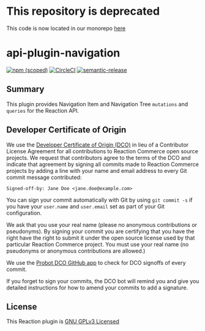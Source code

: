 # This repository is deprecated

This code is now located in our monorepo [here](https://github.com/reactioncommerce/reaction/tree/trunk/packages/api-plugin-navigation)

# api-plugin-navigation

[![npm (scoped)](https://img.shields.io/npm/v/@reactioncommerce/api-plugin-navigation.svg)](https://www.npmjs.com/package/@reactioncommerce/api-plugin-navigation)
[![CircleCI](https://circleci.com/gh/reactioncommerce/api-plugin-navigation.svg?style=svg)](https://circleci.com/gh/reactioncommerce/api-plugin-navigation)
[![semantic-release](https://img.shields.io/badge/%20%20%F0%9F%93%A6%F0%9F%9A%80-semantic--release-e10079.svg)](https://github.com/semantic-release/semantic-release)

## Summary

This plugin provides Navigation Item and Navigation Tree `mutations` and `queries` for the Reaction API.

## Developer Certificate of Origin
We use the [Developer Certificate of Origin (DCO)](https://developercertificate.org/) in lieu of a Contributor License Agreement for all contributions to Reaction Commerce open source projects. We request that contributors agree to the terms of the DCO and indicate that agreement by signing all commits made to Reaction Commerce projects by adding a line with your name and email address to every Git commit message contributed:
```
Signed-off-by: Jane Doe <jane.doe@example.com>
```

You can sign your commit automatically with Git by using `git commit -s` if you have your `user.name` and `user.email` set as part of your Git configuration.

We ask that you use your real name (please no anonymous contributions or pseudonyms). By signing your commit you are certifying that you have the right have the right to submit it under the open source license used by that particular Reaction Commerce project. You must use your real name (no pseudonyms or anonymous contributions are allowed.)

We use the [Probot DCO GitHub app](https://github.com/apps/dco) to check for DCO signoffs of every commit.

If you forget to sign your commits, the DCO bot will remind you and give you detailed instructions for how to amend your commits to add a signature.

## License
This Reaction plugin is [GNU GPLv3 Licensed](./LICENSE.md)
